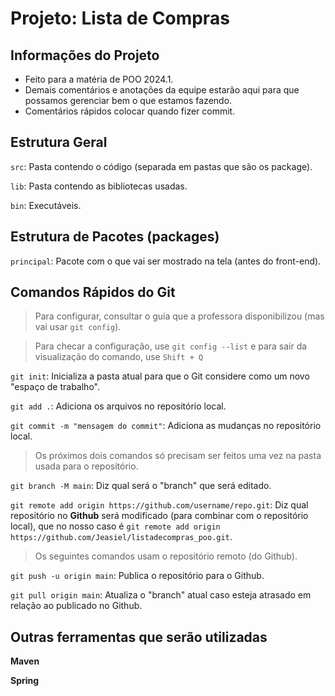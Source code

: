 # Projeto: Lista de Compras
## Informações do Projeto
- Feito para a matéria de POO 2024.1.
- Demais comentários e anotações da equipe estarão aqui para que possamos gerenciar bem o que estamos fazendo.
- Comentários rápidos colocar quando fizer commit.

## Estrutura Geral

`src`: Pasta contendo o código (separada em pastas que são os package).

`lib`: Pasta contendo as bibliotecas usadas.

`bin`: Executáveis.

## Estrutura de Pacotes (packages)

`principal`: Pacote com o que vai ser mostrado na tela (antes do front-end).

## Comandos Rápidos do Git

> Para configurar, consultar o guia que a professora disponibilizou (mas vai usar `git config`).

> Para checar a configuração, use `git config --list` e para sair da visualização do comando, use `Shift + Q`

`git init`: Inicializa a pasta atual para que o Git considere como um novo "espaço de trabalho".

`git add .`: Adiciona os arquivos no repositório local.

`git commit -m "mensagem do commit"`: Adiciona as mudanças no repositório local.

> Os próximos dois comandos só precisam ser feitos uma vez na pasta usada para o repositório.

`git branch -M main`: Diz qual será o "branch" que será editado.

`git remote add origin https://github.com/username/repo.git`: Diz qual repositório no **Github** será modificado (para combinar com o repositório local), que no nosso caso é `git remote add origin https://github.com/Jeasiel/listadecompras_poo.git`.

> Os seguintes comandos usam o repositório remoto (do Github).

`git push -u origin main`: Publica o repositório para o Github.

`git pull origin main`: Atualiza o "branch" atual caso esteja atrasado em relação ao publicado no Github.

## Outras ferramentas que serão utilizadas
**Maven**

**Spring**